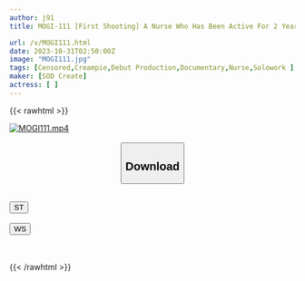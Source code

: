 ```yaml
---
author: j91
title: MOGI-111 [First Shooting] A Nurse Who Has Been Active For 2 Years Sneaks Out Of Work And Shoots A Quick AV At A Weekday Appointment. She Gets Soaked Wet When She Is Bitten While Being Bitten Mei 21 Years Old Mei Hoshizora

url: /v/MOGI111.html
date: 2023-10-31T02:50:00Z
image: "MOGI111.jpg"
tags: [Censored,Creampie,Debut Production,Documentary,Nurse,Solowork ]
maker: [SOD Create]
actress: [ ]
---
```



{{< rawhtml >}}

<div class="video" data-videoid="MjPyQlxy3RSwgx">
    <a href="javascript:;">
        <img src="https://my.j91.asia/v/MOGI111.jpg" width="WIDTH" height="HEIGHT" alt="MOGI111.mp4" loading="lazy">
    </a>
</div>

<script type="text/javascript" src="https://j91.asia/asset/on-demand-st.js"></script>

<br>
  <link rel="stylesheet" href="https://j91.asia/asset/bs5.css">
  
  <center>
  <button class="btn btn-primary" type="button" data-bs-toggle="collapse" data-bs-target=".multi-collapse" aria-expanded="false" aria-controls="multiCollapseExample1 multiCollapseExample2"><h2>Download</h2></button></center>
</p>
<div class="row">
  <div class="col">
    <div class="collapse multi-collapse" id="multiCollapseExample1">
      <div class="card card-body">
	      	      <br>
<div class="buttons">  
<a href="https://streamtape.to/v/MjPyQlxy3RSwgx"><button class="btn-hover color-3"><i class="fa fa-download"></i> ST</button></a></div>
    </div>
  </div>
</div>
  <div class="col">
    <div class="collapse multi-collapse" id="multiCollapseExample2">
      <div class="card card-body">
	      <br>
<div class="buttons">
    <a href="https://wolfstream.tv/xu5jobub8lhb"><button class="btn-hover color-9"><i class="fa fa-download"></i> WS</button></a></div>
<br><br>
      </div>
    </div>
  </div>
</div>

{{< /rawhtml >}}
